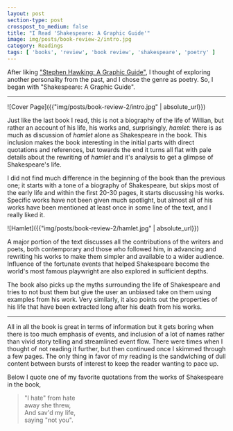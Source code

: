 ```yaml
---
layout: post
section-type: post
crosspost_to_medium: false
title: "I Read 'Shakespeare: A Graphic Guide'"
image: img/posts/book-review-2/intro.jpg
category: Readings
tags: [ 'books', 'review', 'book review', 'shakespeare', 'poetry' ]
---
```

After liking ["Stephen Hawking: A Graphic Guide"](https://thealphadollar.github.io/readings/2018/06/28/book-review-1.html),
I thought of exploring another personality from the past, and I chose the genre as poetry. So, I began with "Shakespeare: 
A Graphic Guide".

---

![Cover Page]({{"img/posts/book-review-2/intro.jpg" | absolute_url}})

Just like the last book I read, this is not a biography of the life of Willian, but rather an account of his life, his works and, surprisingly, _hamlet_:
there is as much as discussion of _hamlet_ alone as Shakespeare in the book. This inclusion makes the book interesting in the 
initial parts with direct quotations and references, but towards the end it turns all flat with pale details about the rewriting of _hamlet_
and it's analysis to get a glimpse of Shakespeare's life.

I did not find much difference in the beginning of the book than the previous one; it starts with a tone of a biography of Shakespeare,
but skips most of the early life and within the first 20-30 pages, it starts discussing his works. Specific works have not been 
given much spotlight, but almost all of his works have been mentioned at least once in some line of the text, and I really liked it.

![Hamlet]({{"img/posts/book-review-2/hamlet.jpg" | absolute_url}})

A major portion of the text discusses all the contributions of the writers and poets, both contemporary and those who followed him,
in advancing and rewriting his works to make them simpler and available to a wider audience. Influence of the fortunate events
that helped Shakespeare become the world's most famous playwright are also explored in sufficient depths.

The book also picks up the myths surrounding the life of Shakespeare and tries to not bust them but give the user an unbiased take on them
using examples from his work. Very similarly, it also points out the properties of his life that have been extracted long after his death from his works.

---

All in all the book is great in terms of information but it gets boring when there is too much emphasis of events, and inclusion 
of a lot of names rather than vivid story telling and streamlined event flow. There were times when I thought of not reading
it further, but then continued once I skimmed through a few pages. The only thing in favor of my reading is the sandwiching of 
dull content between bursts of interest to keep the reader wanting to pace up.

Below I quote one of my favorite quotations from the works of Shakespeare in the book,

> "I hate" from hate <br/>
   away she threw, <br/>
   And sav'd my life, <br/>
   saying "not you".
